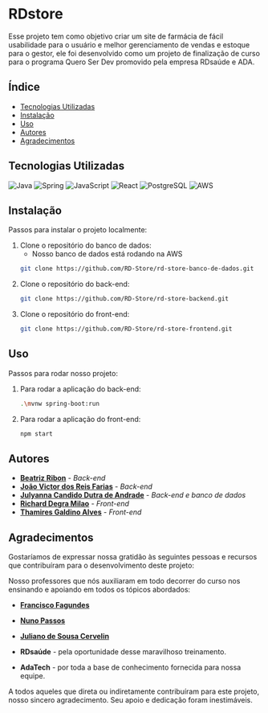 # RDstore

Esse projeto tem como objetivo criar um site de farmácia de fácil usabilidade para o usuário e melhor gerenciamento de vendas e estoque para o gestor, ele foi desenvolvido como um projeto de finalização de curso para o programa Quero Ser Dev promovido pela empresa RDsaúde e ADA.

## Índice

- [Tecnologias Utilizadas](Tecnologias)
- [Instalação](Instalação)
- [Uso](Uso)
- [Autores](Autores)
- [Agradecimentos](Agradecimentos)


## Tecnologias Utilizadas
 ![Java](https://img.shields.io/badge/Java-ED8B00?style=for-the-badge&logo=java&logoColor=white)
 ![Spring](https://img.shields.io/badge/Spring-6DB33F?style=for-the-badge&logo=spring&logoColor=white)
 ![JavaScript](https://img.shields.io/badge/JavaScript-F7DF1E?style=for-the-badge&logo=javascript&logoColor=black)
 ![React](https://img.shields.io/badge/React-61DAFB?style=for-the-badge&logo=react&logoColor=black)
 ![PostgreSQL](https://img.shields.io/badge/PostgreSQL-316192?style=for-the-badge&logo=postgresql&logoColor=white)
 ![AWS](https://img.shields.io/badge/AWS-232F3E?style=for-the-badge&logo=amazon-aws&logoColor=white)


## Instalação

Passos para instalar o projeto localmente:

1. Clone o repositório do banco de dados:
   - Nosso banco de dados está rodando na AWS
   ```sh
   git clone https://github.com/RD-Store/rd-store-banco-de-dados.git
   
3. Clone o repositório do back-end:
    ```sh
    git clone https://github.com/RD-Store/rd-store-backend.git

4. Clone o repositório do front-end:
   ```sh
   git clone https://github.com/RD-Store/rd-store-frontend.git

## Uso

Passos para rodar nosso projeto:

1. Para rodar a aplicação do back-end:
   ```sh
   .\mvnw spring-boot:run
   
2. Para rodar a aplicação do front-end:
   ```sh
   npm start

## Autores

- **[Beatriz Ribon](https://github.com/BeaRibon)** - *Back-end*
- **[João Victor dos Reis Farias](https://github.com/okjfarias)** - *Back-end*
- **[Julyanna Candido Dutra de Andrade](https://github.com/JulyannaC)** - *Back-end e banco de dados*
- **[Richard Degra Milao](https://github.com/richard-degra)** - *Front-end*
- **[Thamires Galdino Alves](https://github.com/tamigld)** - *Front-end*

## Agradecimentos

  Gostaríamos de expressar nossa gratidão às seguintes pessoas e recursos que contribuíram para o desenvolvimento deste projeto:

  Nosso professores que nós auxiliaram em todo decorrer do curso nos ensinando e apoiando em todos os tópicos abordados:
  - **[Francisco Fagundes](https://github.com/francisco-mattr)**
  - **[Nuno Passos](https://github.com/nunompassos)**
  - **[Juliano de Sousa Cervelin](https://github.com/jcervelin)**

    
  - **RDsaúde** - pela oportunidade desse maravilhoso treinamento.
  - **AdaTech** - por toda a base de conhecimento fornecida para nossa equipe.

  A todos aqueles que direta ou indiretamente contribuíram para este projeto, nosso sincero agradecimento. Seu apoio e dedicação foram inestimáveis.

